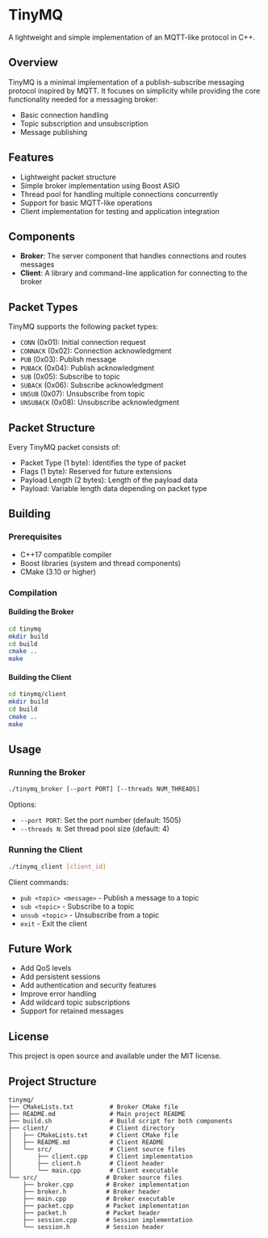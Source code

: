 # TinyMQ

A lightweight and simple implementation of an MQTT-like protocol in C++.

## Overview

TinyMQ is a minimal implementation of a publish-subscribe messaging protocol inspired by MQTT. It focuses on simplicity while providing the core functionality needed for a messaging broker:

- Basic connection handling
- Topic subscription and unsubscription
- Message publishing

## Features

- Lightweight packet structure
- Simple broker implementation using Boost ASIO
- Thread pool for handling multiple connections concurrently
- Support for basic MQTT-like operations
- Client implementation for testing and application integration

## Components

- **Broker**: The server component that handles connections and routes messages
- **Client**: A library and command-line application for connecting to the broker

## Packet Types

TinyMQ supports the following packet types:

- `CONN` (0x01): Initial connection request
- `CONNACK` (0x02): Connection acknowledgment
- `PUB` (0x03): Publish message
- `PUBACK` (0x04): Publish acknowledgment
- `SUB` (0x05): Subscribe to topic
- `SUBACK` (0x06): Subscribe acknowledgment
- `UNSUB` (0x07): Unsubscribe from topic
- `UNSUBACK` (0x08): Unsubscribe acknowledgment

## Packet Structure

Every TinyMQ packet consists of:

- Packet Type (1 byte): Identifies the type of packet
- Flags (1 byte): Reserved for future extensions
- Payload Length (2 bytes): Length of the payload data
- Payload: Variable length data depending on packet type

## Building

### Prerequisites

- C++17 compatible compiler
- Boost libraries (system and thread components)
- CMake (3.10 or higher)

### Compilation

#### Building the Broker

```bash
cd tinymq
mkdir build
cd build
cmake ..
make
```

#### Building the Client

```bash
cd tinymq/client
mkdir build
cd build
cmake ..
make
```

## Usage

### Running the Broker

```bash
./tinymq_broker [--port PORT] [--threads NUM_THREADS]
```

Options:
- `--port PORT`: Set the port number (default: 1505)
- `--threads N`: Set thread pool size (default: 4)

### Running the Client

```bash
./tinymq_client [client_id]
```

Client commands:
- `pub <topic> <message>` - Publish a message to a topic
- `sub <topic>` - Subscribe to a topic
- `unsub <topic>` - Unsubscribe from a topic
- `exit` - Exit the client

## Future Work

- Add QoS levels
- Add persistent sessions
- Add authentication and security features
- Improve error handling
- Add wildcard topic subscriptions
- Support for retained messages

## License

This project is open source and available under the MIT license. 

## Project Structure

```
tinymq/
├── CMakeLists.txt          # Broker CMake file
├── README.md               # Main project README
├── build.sh                # Build script for both components
├── client/                 # Client directory
│   ├── CMakeLists.txt      # Client CMake file
│   ├── README.md           # Client README
│   └── src/                # Client source files
│       ├── client.cpp      # Client implementation
│       ├── client.h        # Client header
│       └── main.cpp        # Client executable
└── src/                   # Broker source files
    ├── broker.cpp         # Broker implementation
    ├── broker.h           # Broker header
    ├── main.cpp           # Broker executable
    ├── packet.cpp         # Packet implementation
    ├── packet.h           # Packet header
    ├── session.cpp        # Session implementation
    └── session.h          # Session header
``` 